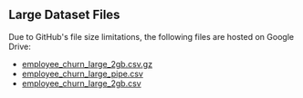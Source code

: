 ## Large Dataset Files

Due to GitHub's file size limitations, the following files are hosted on Google Drive:

- [employee_churn_large_2gb.csv.gz](https://drive.google.com/file/d/1d6JXqrx1nZZI6Pv1w2CgEwV431tY7IJ-/view?usp=sharing)
- [employee_churn_large_pipe.csv](https://drive.google.com/file/d/1-CehfAGFCWK6sv3c31JpZaizo_PcFLAg/view?usp=sharing)
- [employee_churn_large_2gb.csv](https://drive.google.com/file/d/1-AQH2oJMG0A4YWu2nAr1DSV155ljlAYQ/view?usp=sharing)


